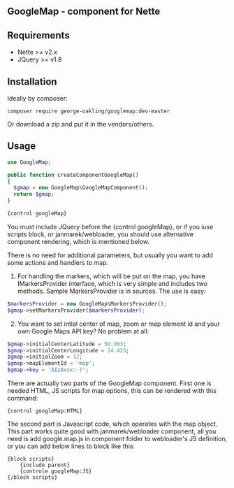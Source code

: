 GoogleMap - component for Nette
-------------------------------


Requirements
------------

- Nette >= v2.x
- JQuery >= v1.8


Installation
------------

Ideally by composer:

```
composer require george-oakling/googlemap:dev-master
```

Or download a zip and put it in the vendors/others.


Usage
-----

```php
use GoogleMap;

public function createComponentGoogleMap()
{
  $gmap = new GoogleMap\GoogleMapComponent();
  return $gmap;
}

{control googleMap}
```

You must include JQuery before the {control googleMap}, or if you iuse scripts block, or janmarek/webloader, you should use alternative component rendering, which is mentioned below.

There is no need for additional parameters, but usually you want to add some actions and handlers to map.

1. For handling the markers, which will be put on the map, you have IMarkersProvider interface, which is very simple and includes two methods. Sample MarkersProvider is in sources. The use is easy:

```php
$markersProvider = new GoogleMap\MarkersProvider();
$gmap->setMarkersProvider($markersProvider);
```

2. You want to set intial center of map, zoom or map element id and your own Google Maps API key? No problem at all:

```php
$gmap->initialCenterLatitude = 50.083;
$gmap->initialCenterLongitude = 14.423;
$gmap->initialZoom = 12;
$gmap->mapElementId = 'map';
$gmap->key = 'AIzAxxx:-)';
```

There are actually two parts of the GoogleMap component. First one is needed HTML, JS scripts for map options, this can be rendered with this command:

```
{control googleMap:HTML}
```

The second part is Javascript code, which operates with the map object. This part works quite good with janmarek/webloader component, all you need is add google.map.js in component folder to webloader's JS definition, or you can add below lines to block like this:

```
{block scripts}
	{include parent}
	{controle googleMap:JS}
{/block scripts}
```

